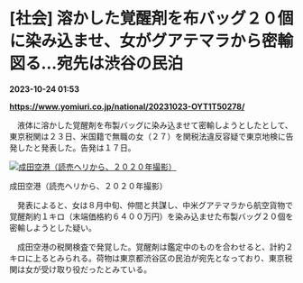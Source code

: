 # [社会] 溶かした覚醒剤を布バッグ２０個に染み込ませ、女がグアテマラから密輸図る…宛先は渋谷の民泊

**2023-10-24 01:53**

**https://www.yomiuri.co.jp/national/20231023-OYT1T50278/**

　液体に溶かした覚醒剤を布製バッグに染み込ませて密輸しようとしたとして、東京税関は２３日、米国籍で無職の女（２７）を関税法違反容疑で東京地検に告発したと発表した。告発は１７日。

[![成田空港（読売ヘリから、２０２０年撮影）](https://www.yomiuri.co.jp/media/2023/10/20231023-OYT1I50210-1.jpg)](https://www.yomiuri.co.jp/pluralphoto/20231023-OYT1I50210/)

成田空港（読売ヘリから、２０２０年撮影）

　発表によると、女は８月中旬、仲間と共謀し、中米グアテマラから航空貨物で覚醒剤約１キロ（末端価格約６４００万円）を染み込ませた布製バッグ２０個を密輸しようとした疑い。

　成田空港の税関検査で発覚した。覚醒剤は鑑定中のものを合わせると、計約２キロに上るとみられる。荷物は東京都渋谷区の民泊が宛先となっており、東京税関は女が受け取り役だったとみている。